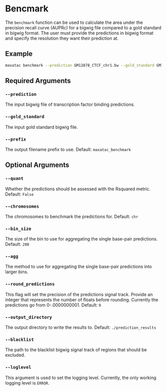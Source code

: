 # Bencmark

The `benchmark` function can be used to calculate the area under the precision recall curve (AUPRc) for a bigwig file compared to a gold standard in bigwig format. The user must provide the predictions in bigwig format and specify the resolution they want their prediction at. 

## Example

```bash
maxatac benchmark --prediction GM12878_CTCF_chr1.bw --gold_standard GM12878_CTCF_ENCODE_IDR.bw --chromosomes chr1 --bin_size 200
```

## Required Arguments

### `--prediction`

The input bigwig file of transcription factor binding predictions. 

### `--gold_standard`

The input gold standard bigwig file.

### `--prefix`

The output filename prefix to use. Default: `maxatac_benchmark`

## Optional Arguments

### `--quant`

Whether the predictions should be assessed with the Rsquared metric. Default: `False`

### `--chromosomes`

The chromosomes to benchmark the predictions for. Default: `chr`

### `--bin_size`

The size of the bin to use for aggregating the single base-pair predictions. Default: `200`

### `--agg`

The method to use for aggregating the single base-pair predictions into larger bins. 

### `--round_predictions`

This flag will set the precision of the predictions signal track. Provide an integer that represents the number of floats before rounding. Currently the predictions go from 0-.0000000001. Default: `9`

### `--output_directory`

The output directory to write the results to. Default: `./prediction_results`

### `--blacklist`

The path to the blacklist bigwig signal track of regions that should be excluded. 

### `--loglevel`

This argument is used to set the logging level. Currently, the only working logging level is `ERROR`.
